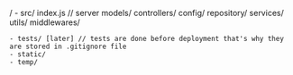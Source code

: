 /
     - src/
        index.js // server
        models/
        controllers/
        config/
        repository/
        services/
        utils/
        middlewares/

    - tests/ [later] // tests are done before deployment that's why they are stored in .gitignore file
    - static/
    - temp/

